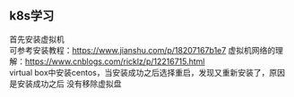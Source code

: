 ## k8s学习

首先安装虚拟机  
可参考安装教程：https://www.jianshu.com/p/18207167b1e7
虚拟机网络的理解：https://www.cnblogs.com/ricklz/p/12216715.html  
virtual box中安装centos，当安装成功之后选择重启，发现又重新安装了，原因是安装成功之后
没有移除虚拟盘  